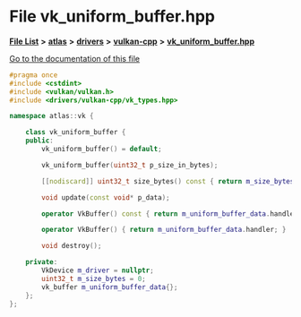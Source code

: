 

# File vk\_uniform\_buffer.hpp

[**File List**](files.md) **>** [**atlas**](dir_1e6ffef027cfcf7ded3287660b505c9f.md) **>** [**drivers**](dir_1605561db8076fbb4262fa758aa3edc0.md) **>** [**vulkan-cpp**](dir_47b67bd74134333dd9ae7c9592fa3f49.md) **>** [**vk\_uniform\_buffer.hpp**](vk__uniform__buffer_8hpp.md)

[Go to the documentation of this file](vk__uniform__buffer_8hpp.md)


```C++
#pragma once
#include <cstdint>
#include <vulkan/vulkan.h>
#include <drivers/vulkan-cpp/vk_types.hpp>

namespace atlas::vk {

    class vk_uniform_buffer {
    public:
        vk_uniform_buffer() = default;

        vk_uniform_buffer(uint32_t p_size_in_bytes);

        [[nodiscard]] uint32_t size_bytes() const { return m_size_bytes; }

        void update(const void* p_data);

        operator VkBuffer() const { return m_uniform_buffer_data.handler; }

        operator VkBuffer() { return m_uniform_buffer_data.handler; }

        void destroy();

    private:
        VkDevice m_driver = nullptr;
        uint32_t m_size_bytes = 0;
        vk_buffer m_uniform_buffer_data{};
    };
};
```


